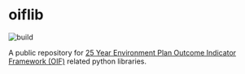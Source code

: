 # oiflib

![build](https://github.com/Defra-Data-Science-Centre-of-Excellence/oiflib/workflows/python-package.yml/badge.svg)

A public repository for [25 Year Environment Plan Outcome Indicator Framework (OIF)](https://www.gov.uk/government/publications/25-year-environment-plan-progress-reports) related python libraries.
